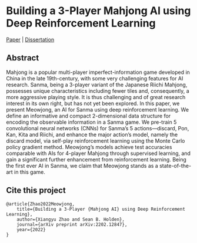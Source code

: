 # Building a 3-Player Mahjong AI using Deep Reinforcement Learning

[Paper](https://arxiv.org/abs/2202.12847) | [Dissertation](https://victorzxy.github.io/project/meowjong/BA-Dissertation-Meowjong.pdf)

## Abstract

Mahjong is a popular multi-player imperfect-information game developed in China in the late 19th-century, with some very challenging features for AI research. Sanma, being a 3-player variant of the Japanese Riichi Mahjong, possesses unique characteristics including fewer tiles and, consequently, a more aggressive playing style. It is thus challenging and of great research interest in its own right, but has not yet been explored. In this paper, we present Meowjong, an AI for Sanma using deep reinforcement learning. We define an informative and compact 2-dimensional data structure for encoding the observable information in a Sanma game. We pre-train 5 convolutional neural networks (CNNs) for Sanma’s 5 actions—discard, Pon, Kan, Kita and Riichi, and enhance the major action’s model, namely the discard model, via self-play reinforcement learning using the Monte Carlo policy gradient method. Meowjong’s models achieve test accuracies comparable with AIs for 4-player Mahjong through supervised learning, and gain a significant further enhancement from reinforcement learning. Being the first ever AI in Sanma, we claim that Meowjong stands as a state-of-the-art in this game.

## Cite this project

```
@article{Zhao2022Meowjong,
    title={Building a 3-Player {Mahjong AI} using Deep Reinforcement Learning},
    author={Xiangyu Zhao and Sean B. Holden},
    journal={arXiv preprint arXiv:2202.12847},
    year={2022}
}
```
